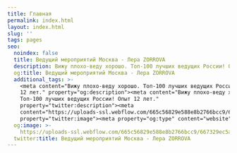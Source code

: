 ```yaml
---
title: Главная
permalink: index.html
layout: index.html
slug: ''
tags: pages
seo:
  noindex: false
  title: Ведущий мероприятий Москва - Лера ZORROVA
  description: Вижу плохо-веду хорошо. Топ-100 лучших ведущих России! Опыт 12 лет.
  og:title: Ведущий мероприятий Москва - Лера ZORROVA
  additional_tags: >-
    <meta content="Вижу плохо-веду хорошо. Топ-100 лучших ведущих России! Опыт
    12 лет." property="og:description"><meta content="Вижу плохо-веду хорошо.
    Топ-100 лучших ведущих России! Опыт 12 лет."
    property="twitter:description"><meta
    content="https://uploads-ssl.webflow.com/665c56829e588e8b2766bcc9/667329ec5a4ab0cf15423176_%D0%A1%D0%BD%D0%B8%D0%BC%D0%BE%D0%BA%20%D1%8D%D0%BA%D1%80%D0%B0%D0%BD%D0%B0%202024-06-19%20235542.png"
    property="twitter:image"><meta property="og:type" content="website">
  og:image: >-
    https://uploads-ssl.webflow.com/665c56829e588e8b2766bcc9/667329ec5a4ab0cf15423176_%D0%A1%D0%BD%D0%B8%D0%BC%D0%BE%D0%BA%20%D1%8D%D0%BA%D1%80%D0%B0%D0%BD%D0%B0%202024-06-19%20235542.png
  twitter:title: Ведущий мероприятий Москва - Лера ZORROVA
---
```



